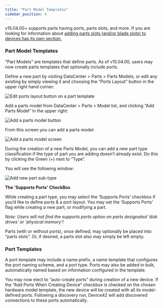 ```yaml
---
title: "Part Model Templates"
sidebar_position: 4
---
```


v15.04.00+ supports parts having ports, parts slots, and more. If you are looking for information about [adding parts slots (and/or blade slots) to devices has its own section.](/device/device-parts-slots/)

### Part Model Templates

"Part Models" are templates that define parts. As of v15.04.00, users may now create parts templates that optionally include ports.

Define a new part by visiting DataCenter > Parts > Parts Models, or edit any existing by simply viewing it and choosing the “Ports Layout” button in the upper right hand corner:

![Edit ports layout button on a part template](/assets/images/view_PARTS_MODEL_Ports_Layout_BUTTON-HL.PNG)

Add a parts model from DataCenter > Parts > Model list, and clicking “Add Parts Model” in the upper right:

![Add a parts model button](/assets/images/add_parts_model_button.png)

From this screen you can add a parts model:

![Add a parts model screen](/assets/images/add_parts_model_page.png)

During the creation of a new Parts Model, you can add a new part type classification if the type of part you are adding doesn’t already exist. Do this by clicking the Green (+) next to “Type”.

You will see the following window:

![Add new part sub-type](/assets/images/change_part_type_SUPPORTS_PORTS.png)

**The 'Supports Ports' CheckBox**

While creating a part type, you may select the ‘Supports Ports’ checkbox if you’d like to define ports & a port layout. You may set the ‘Supports Ports’ flag while creating a new part, or modifying a part.

_Note: Users will not find the supports ports option on parts designated ‘disk drives’ or ‘physical memory’!_

Parts (with or without ports), once defined, may optionally be placed into “parts slots”. Or, if desired, a parts slot also may simply be left empty.

### Port Templates

A port template may include a name prefix, a name template that configures the port naming scheme, and a port type. Ports may also be added in bulk, automatically named based on information configured in the template.

You may now elect to “auto-create ports” during creation of a new device. If the “Add Ports When Creating Device” checkbox is checked on the chosen hardware model template, the new device will be created with all its model-defined ports. Following a discovery run, Device42 will add discovered connections to these ports automatically.
